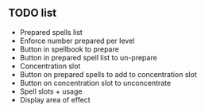 ## TODO list
- Prepared spells list
 - Enforce number prepared per level
 - Button in spellbook to prepare
 - Button in prepared spell list to un-prepare
- Concentration slot
 - Button on prepared spells to add to concentration slot
 - Button on concentration slot to unconcentrate
- Spell slots + usage
- Display area of effect
